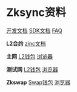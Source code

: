 # Zksync资料

[开发文档](https://zksync.io/dev/)
[SDK文档](https://zksync.io/api/#meta)
[FAQ](https://zksync.io/faq/)

**L2合约**
[zinc文档](https://zinc.zksync.io/)

**主网**
[L2钱包](https://wallet.zksync.io/)
[浏览器](https://zkscan.io/)


**测试网**
[L2钱包](https://rinkeby.zksync.io/)
[浏览器](https://rinkeby.zkscan.io/)


**Zkswap**
[Swap钱包](https://zks.app/zh/wallet)
[浏览器](https://zkswap.info/zh)
